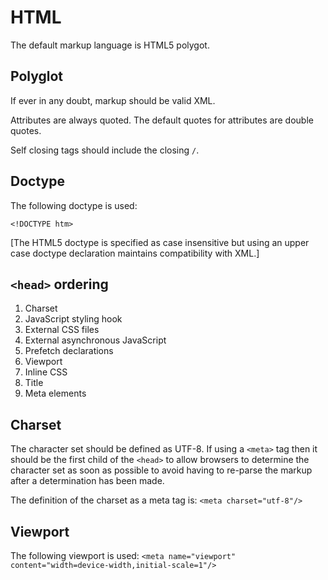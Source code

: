 # HTML
The default markup language is HTML5 polygot.

## Polyglot
If ever in any doubt, markup should be valid XML.

Attributes are always quoted.  The default quotes for attributes are double quotes.

Self closing tags should include the closing `/`.

## Doctype
The following doctype is used:

`<!DOCTYPE htm>`

[The HTML5 doctype is specified as case insensitive but using an upper case doctype declaration maintains compatibility with XML.]

## `<head>` ordering

 1. Charset
 1. JavaScript styling hook
 1. External CSS files
 1. External asynchronous JavaScript
 1. Prefetch declarations
 1. Viewport
 1. Inline CSS
 1. Title
 1. Meta elements

## Charset
The character set should be defined as UTF-8.  If using a `<meta>` tag then it should be the first child of the `<head>` to allow browsers to determine the character set as soon as possible to avoid having to re-parse the markup after a determination has been made.

The definition of the charset as a meta tag is: `<meta charset="utf-8"/>`

## Viewport
The following viewport is used: `<meta name="viewport" content="width=device-width,initial-scale=1"/>`


